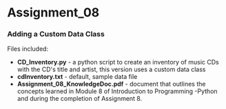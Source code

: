 # Assignment_08
### Adding a Custom Data Class
Files included:
  - **CD_Inventory.py** - a python script to create an inventory of music CDs with the CD's title and artist, this version uses a custom data class
  - **cdInventory.txt** - default, sample data file
  - **Assignment_08_KnowledgeDoc.pdf** - document that outlines the concepts learned in Module 8 of Introduction to Programming -Python and during the completion of Assignment 8.
